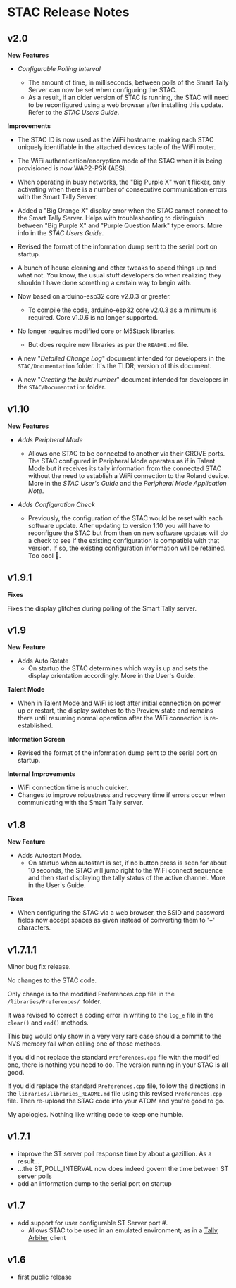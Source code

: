 # STAC Release Notes
## v2.0

__New Features__

* _Configurable Polling Interval_
  
  * The amount of time, in milliseconds, between polls of the Smart Tally Server can now be set when configuring the STAC.
  * As a result, if an older version of STAC is running, the STAC will need to be reconfigured using a web browser after installing this update. Refer to the *STAC Users Guide*.

__Improvements__

  * The STAC ID is now used as the WiFi hostname, making each STAC uniquely identifiable in the attached devices table of the WiFi router.

  * The WiFi authentication/encryption mode of the STAC when it is being provisioned is now WAP2-PSK (AES).

  *  When operating in busy networks, the "Big Purple X" won't flicker, only activating when there is a number of consecutive communication errors with the Smart Tally Server.

  * Added a "Big Orange X" display error when the STAC cannot connect to the Smart Tally Server. Helps with troubleshooting to distinguish between "Big Purple X" and "Purple Question Mark" type errors. More info in the *STAC Users Guide*.

  * Revised the format of the information dump sent to the serial port on startup.
  
  * A bunch of house cleaning and other tweaks to speed things up and what not. You know, the usual stuff developers do when realizing they shouldn't have done something a certain way to begin with.
  
  * Now based on arduino-esp32 core v2.0.3 or greater.
    * To compile the code, arduino-esp32 core v2.0.3 as a minimum is required. Core v1.0.6 is no longer supported.

  * No longer requires modified core or M5Stack libraries.
    * But does require new libraries as per the `README.md` file.   
 
  * A new "*Detailed Change Log*" document intended for developers in the `STAC/Documentation` folder. It's the TLDR; version of this document.
   
  * A new "*Creating the build number*" document intended for developers in the `STAC/Documentation` folder.


## v1.10

__New Features__

* _Adds Peripheral Mode_
    * Allows one STAC to be connected to another via their GROVE ports. The STAC configured in Peripheral Mode operates as if in Talent Mode but it receives its tally information from the connected STAC without the need to establish a WiFi connection to the Roland device. More in the *STAC User's Guide* and the *Peripheral Mode Application Note*.

* _Adds Configuration Check_
    * Previously, the configuration of the STAC would be reset with each software update. After updating to version 1.10 you will have to reconfigure the STAC but from then on new software updates will do a check to see if the existing configuration is compatible with that version. If so, the existing configuration information will be retained. Too cool 🤯.
 


## v1.9.1

__Fixes__

Fixes the display glitches during polling of the Smart Tally server.

## v1.9

__New Feature__

* Adds Auto Rotate
    * On startup the STAC determines which way is up and sets the display orientation accordingly. More in the User's Guide.

__Talent Mode__

* When in Talent Mode and WiFi is lost after initial connection on power up or restart, the display switches to the Preview state and remains there until resuming normal operation after the WiFi connection is re-established.


__Information Screen__

* Revised the format of the information dump sent to the serial port on startup.

__Internal Improvements__

* WiFi connection time is much quicker.
* Changes to improve robustness and recovery time if errors occur when communicating with the Smart Tally server.



## v1.8

__New Feature__

* Adds Autostart Mode.
    * On startup when autostart is set, if no button press is seen for about 10 seconds, the STAC will jump right to the WiFi connect sequence and then start displaying the tally status of the active channel.
More in the User's Guide.

__Fixes__

* When configuring the STAC via a web browser, the SSID and password fields now accept spaces as given instead of converting them to '+' characters.

## v1.7.1.1

Minor bug fix release.

No changes to the STAC code.

Only change is to the modified Preferences.cpp file in the `/libraries/Preferences/ `folder.

It was revised to correct a coding error in writing to the `log_e` file in 
the `clear()` and `end()` methods.

This bug would only show in a very very rare case should a commit to the NVS memory fail when calling one of those methods.

If you did not replace the standard `Preferences.cpp` file with the modified one, there is nothing you need to do. The version running in your STAC is all good.

If you did replace the standard `Preferences.cpp` file, follow the directions in the `libraries/libraries_README.md` file using this revised `Preferences.cpp` file. Then re-upload the STAC code into your ATOM and you're good to go.

My apologies. Nothing like writing code to keep one humble.


## v1.7.1
- improve the ST server poll response time by about a gazillion. As a result...
- ...the ST\_POLL\_INTERVAL now does indeed govern the time between ST server polls
- add an information dump to the serial port on startup

## v1.7
- add support for user configurable ST Server port #.
    - Allows STAC to be used in an emulated environment; as in a [Tally Arbiter](http://www.tallyarbiter.com) client

## v1.6
- first public release
